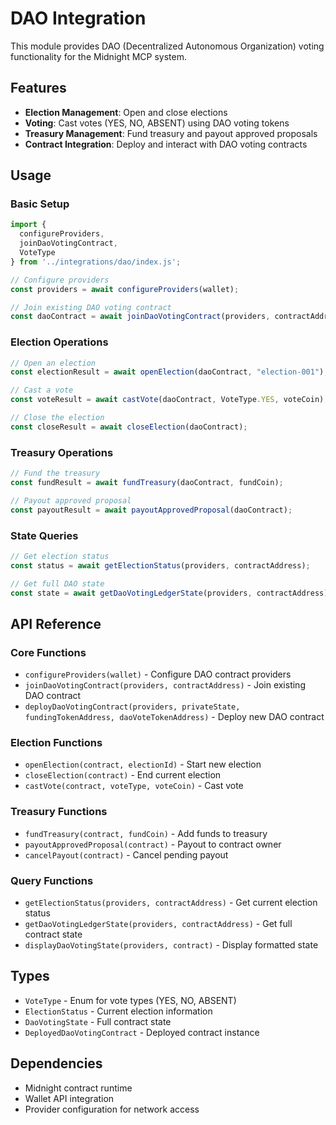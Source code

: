 # DAO Integration

This module provides DAO (Decentralized Autonomous Organization) voting functionality for the Midnight MCP system.

## Features

- **Election Management**: Open and close elections
- **Voting**: Cast votes (YES, NO, ABSENT) using DAO voting tokens
- **Treasury Management**: Fund treasury and payout approved proposals
- **Contract Integration**: Deploy and interact with DAO voting contracts

## Usage

### Basic Setup

```typescript
import { 
  configureProviders, 
  joinDaoVotingContract,
  VoteType 
} from '../integrations/dao/index.js';

// Configure providers
const providers = await configureProviders(wallet);

// Join existing DAO voting contract
const daoContract = await joinDaoVotingContract(providers, contractAddress);
```

### Election Operations

```typescript
// Open an election
const electionResult = await openElection(daoContract, "election-001");

// Cast a vote
const voteResult = await castVote(daoContract, VoteType.YES, voteCoin);

// Close the election
const closeResult = await closeElection(daoContract);
```

### Treasury Operations

```typescript
// Fund the treasury
const fundResult = await fundTreasury(daoContract, fundCoin);

// Payout approved proposal
const payoutResult = await payoutApprovedProposal(daoContract);
```

### State Queries

```typescript
// Get election status
const status = await getElectionStatus(providers, contractAddress);

// Get full DAO state
const state = await getDaoVotingLedgerState(providers, contractAddress);
```

## API Reference

### Core Functions

- `configureProviders(wallet)` - Configure DAO contract providers
- `joinDaoVotingContract(providers, contractAddress)` - Join existing DAO contract
- `deployDaoVotingContract(providers, privateState, fundingTokenAddress, daoVoteTokenAddress)` - Deploy new DAO contract

### Election Functions

- `openElection(contract, electionId)` - Start new election
- `closeElection(contract)` - End current election
- `castVote(contract, voteType, voteCoin)` - Cast vote

### Treasury Functions

- `fundTreasury(contract, fundCoin)` - Add funds to treasury
- `payoutApprovedProposal(contract)` - Payout to contract owner
- `cancelPayout(contract)` - Cancel pending payout

### Query Functions

- `getElectionStatus(providers, contractAddress)` - Get current election status
- `getDaoVotingLedgerState(providers, contractAddress)` - Get full contract state
- `displayDaoVotingState(providers, contract)` - Display formatted state

## Types

- `VoteType` - Enum for vote types (YES, NO, ABSENT)
- `ElectionStatus` - Current election information
- `DaoVotingState` - Full contract state
- `DeployedDaoVotingContract` - Deployed contract instance

## Dependencies

- Midnight contract runtime
- Wallet API integration
- Provider configuration for network access
